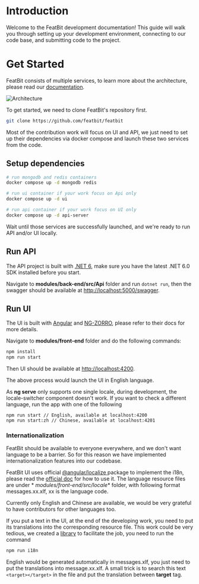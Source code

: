 # Introduction

Welcome to the FeatBit development documentation! This guide will walk you through setting up your development
environment, connecting to our code base, and submitting code to the project.

# Get Started

FeatBit consists of multiple services, to learn more about the architecture, please read
our [documentation](https://docs.featbit.co/tech-stack/architecture).

![Architecture](https://2887964115-files.gitbook.io/~/files/v0/b/gitbook-x-prod.appspot.com/o/spaces%2FWMA5plqGXLhCIDCINvoc%2Fuploads%2FELW411vbJvKbSu1uG2Z0%2Fimage.png?alt=media&token=4fff2e66-cbca-4c45-b8c0-8fc99d357d13)

To get started, we need to clone FeatBit's repository first.

```bash
git clone https://github.com/featbit/featbit
```

Most of the contribution work will focus on UI and API, we just need to set up their dependencies via docker compose and
launch these two services from the code.

## Setup dependencies

```bash
# run mongodb and redis containers
docker compose up -d mongodb redis

# run ui container if your work focus on Api only
docker compose up -d ui

# run api container if your work focus on UI only
docker compose up -d api-server
```

Wait until those services are successfully launched, and we're ready to run API and/or UI locally.

## Run API

The API project is built with [.NET 6](https://dotnet.microsoft.com/en-us/download/dotnet/6.0), make sure you have the
latest .NET 6.0 SDK installed before you start.

Navigate to **modules/back-end/src/Api** folder and run `dotnet run`, then the swagger should be available
at [http://localhost:5000/swagger](http://localhost:5000/swagger).

## Run UI

The UI is built with [Angular](https://angular.io/) and [NG-ZORRO](https://ng.ant.design/docs/introduce/en), please
refer to their docs for more details.

Navigate to **modules/front-end** folder and do the following commands:

```bash
npm install
npm run start
```

Then UI should be available at [http://localhost:4200](http://localhost:4200).

The above process would launch the UI in English language.

As **ng serve** only supports one single locale, during development, the locale-switcher component doesn't work. If you
want to check a different language,
run the app with one of the following

```
npm run start // English, available at localhost:4200
npm run start:zh // Chinese, available at localhost:4201
```

### Internationalization

FeatBit should be available to everyone everywhere, and we don't want language to be a barrier. So for this reason we
have implemented internationalization features into our codebase.

FeatBit UI uses official [@angular/localize
](https://www.npmjs.com/package/@angular/localize) package to implement the i18n, please read
the [official doc](https://angular.io/guide/i18n-overview) for how to use it. The language resource files are under *
*modules/front-end/src/locale** folder, with following format messages.xx.xlf, xx is the language code.

Currently only English and Chinese are available, we would be very grateful to have contributors for other languages
too.

If you put a text in the UI, at the end of the developing work, you need to put its translations into the corresponding
resource file. This work could be very tedious, we created
a [library](https://github.com/featbit/angular-locales-generator) to facilitate the job, you need to run the command

```bash
npm run i18n
```

English would be generated automatically in messages.xlf, you just need to put the translations into message.xx.xlf. A
small trick is to search this text `<target></target>` in the file and put the translation between **target** tag.

